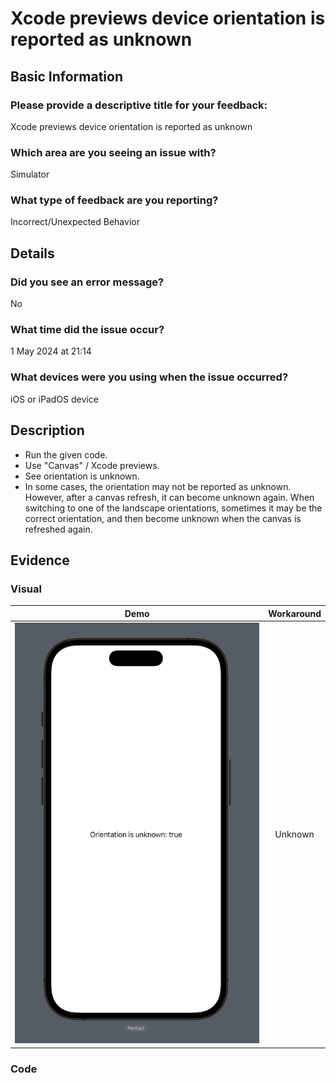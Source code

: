 # Xcode previews device orientation is reported as unknown

## Basic Information
### Please provide a descriptive title for your feedback:
Xcode previews device orientation is reported as unknown

### Which area are you seeing an issue with?
Simulator

### What type of feedback are you reporting?
Incorrect/Unexpected Behavior

## Details
### Did you see an error message?
No

### What time did the issue occur?
1 May 2024 at 21:14

### What devices were you using when the issue occurred?
iOS or iPadOS device

## Description
- Run the given code.
- Use "Canvas" / Xcode previews.
- See orientation is unknown.
- In some cases, the orientation may not be reported as unknown. However, after a canvas refresh, it can become unknown again. When switching to one of the landscape orientations, sometimes it may be the correct orientation, and then become unknown when the canvas is refreshed again.

## Evidence
### Visual
| Demo | Workaround |
|:-:|:-:|
| ![Demo PNG](demo.png) | Unknown |

### Code

